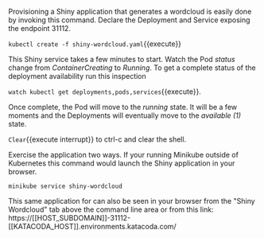 Provisioning a Shiny application that generates a wordcloud is easily done by invoking this command. Declare the Deployment and Service exposing the endpoint 31112.

`kubectl create -f shiny-wordcloud.yaml`{{execute}}

This Shiny service takes a few minutes to start. Watch the Pod _status_ change from _ContainerCreating_ to _Running_. To get a complete status of the deployment availability run this inspection

`watch kubectl get deployments,pods,services`{{execute}}.

Once complete, the Pod will move to the _running_ state. It will be a few moments and the Deployments will eventually move to the _available (1)_ state.

```Clear```{{execute interrupt}} to ctrl-c and clear the shell.

Exercise the application two ways. If your running Minikube outside of Kubernetes this command would launch the Shiny application in your browser.

`minikube service shiny-wordcloud`

This same application for can also be seen in your browser from the "Shiny Wordcloud" tab above the command line area or from this link: https://[[HOST_SUBDOMAIN]]-31112-[[KATACODA_HOST]].environments.katacoda.com/